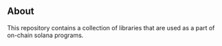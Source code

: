 ## About

This repository contains a collection of libraries that are used as a part of on-chain solana programs.